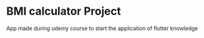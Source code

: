 # BMI calculator Project

App made during udemy course to start the application of flutter knowledge

